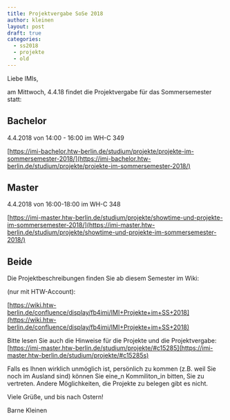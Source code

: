 ```yaml
---
title: Projektvergabe SoSe 2018
author: kleinen
layout: post
draft: true
categories:
  - ss2018
  - projekte
  - old
---
```

Liebe IMIs,

am Mittwoch, 4.4.18 findet die Projektvergabe für das Sommersemester statt:

Bachelor
----------
4.4.2018 von 14:00 - 16:00 im WH-C 349

[https://imi-bachelor.htw-berlin.de/studium/projekte/projekte-im-sommersemester-2018/](https://imi-bachelor.htw-berlin.de/studium/projekte/projekte-im-sommersemester-2018/)

Master
----------

4.4.2018 von 16:00-18:00 im WH-C 348

[https://imi-master.htw-berlin.de/studium/projekte/showtime-und-projekte-im-sommersemester-2018/](https://imi-master.htw-berlin.de/studium/projekte/showtime-und-projekte-im-sommersemester-2018/)

Beide
----------

Die Projektbeschreibungen finden Sie ab diesem Semester im Wiki:

(nur mit HTW-Account):

[https://wiki.htw-berlin.de/confluence/display/fb4imi/IMI+Projekte+im+SS+2018](https://wiki.htw-berlin.de/confluence/display/fb4imi/IMI+Projekte+im+SS+2018)


Bitte lesen Sie auch die Hinweise für die Projekte und die Projektvergabe:
[https://imi-master.htw-berlin.de/studium/projekte/#c15285](https://imi-master.htw-berlin.de/studium/projekte/#c15285s)

Falls es Ihnen wirklich unmöglich ist, persönlich zu kommen
(z.B. weil Sie noch im Ausland sind) können Sie eine_n Kommiliton_in
bitten, Sie zu vertreten. Andere Möglichkeiten, die Projekte zu belegen
gibt es nicht.


Viele Grüße, und bis nach Ostern!

Barne Kleinen
